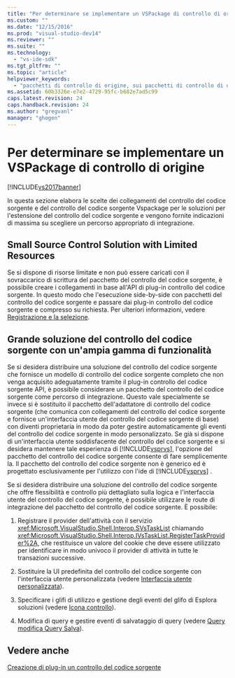 ```yaml
---
title: "Per determinare se implementare un VSPackage di controllo di origine | Microsoft Docs"
ms.custom: ""
ms.date: "12/15/2016"
ms.prod: "visual-studio-dev14"
ms.reviewer: ""
ms.suite: ""
ms.technology: 
  - "vs-ide-sdk"
ms.tgt_pltfrm: ""
ms.topic: "article"
helpviewer_keywords: 
  - "pacchetti di controllo di origine, sui pacchetti di controllo di origine"
ms.assetid: 60b3326e-e7e2-4729-95fc-b682e7ad5c99
caps.latest.revision: 24
caps.handback.revision: 24
ms.author: "gregvanl"
manager: "ghogen"
---
```

# Per determinare se implementare un VSPackage di controllo di origine
[!INCLUDE[vs2017banner](../../code-quality/includes/vs2017banner.md)]

In questa sezione elabora le scelte dei collegamenti del controllo del codice sorgente e del controllo del codice sorgente Vspackage per le soluzioni per l'estensione del controllo del codice sorgente e vengono fornite indicazioni di massima su scegliere un percorso appropriato di integrazione.  
  
## Small Source Control Solution with Limited Resources  
 Se si dispone di risorse limitate e non può essere caricati con il sovraccarico di scrittura del pacchetto del controllo del codice sorgente, è possibile creare i collegamenti in base all'API di plug\-in controllo del codice sorgente.  In questo modo che l'esecuzione side\-by\-side con pacchetti del controllo del codice sorgente e passare dai plug\-in controllo del codice sorgente e compresso su richiesta.  Per ulteriori informazioni, vedere [Registrazione e la selezione](../../extensibility/internals/registration-and-selection-source-control-vspackage.md).  
  
## Grande soluzione del controllo del codice sorgente con un'ampia gamma di funzionalità  
 Se si desidera distribuire una soluzione del controllo del codice sorgente che fornisce un modello di controllo del codice sorgente completo che non venga acquisito adeguatamente tramite il plug\-in controllo del codice sorgente API, è possibile considerare un pacchetto del controllo del codice sorgente come percorso di integrazione.  Questo vale specialmente se invece si è sostituito il pacchetto dell'adattatore di controllo del codice sorgente \(che comunica con collegamenti del controllo del codice sorgente e fornisce un'interfaccia utente del controllo del codice sorgente di base\) con diventi proprietaria in modo da poter gestire automaticamente gli eventi del controllo del codice sorgente in modo personalizzato.  Se già si dispone di un'interfaccia utente soddisfacente del controllo del codice sorgente e si desidera mantenere tale esperienza di [!INCLUDE[vsprvs](../../code-quality/includes/vsprvs_md.md)], l'opzione del pacchetto del controllo del codice sorgente consente di fare semplicemente la.  Il pacchetto del controllo del codice sorgente non è generico ed è progettato esclusivamente per l'utilizzo con l'ide di [!INCLUDE[vsprvs](../../code-quality/includes/vsprvs_md.md)] .  
  
 Se si desidera distribuire una soluzione del controllo del codice sorgente che offre flessibilità e controllo più dettagliato sulla logica e l'interfaccia utente del controllo del codice sorgente, è possibile utilizzare le route di integrazione del pacchetto del controllo del codice sorgente.  È possibile:  
  
1.  Registrare il provider dell'attività con il servizio <xref:Microsoft.VisualStudio.Shell.Interop.SVsTaskList> chiamando <xref:Microsoft.VisualStudio.Shell.Interop.IVsTaskList.RegisterTaskProvider%2A>,  che restituisce un valore del cookie che deve essere utilizzato per identificare in modo univoco il provider di attività in tutte le transazioni successive.  
  
2.  Sostituire la UI predefinita del controllo del codice sorgente con l'interfaccia utente personalizzata \(vedere [Interfaccia utente personalizzata](../../extensibility/internals/custom-user-interface-source-control-vspackage.md)\).  
  
3.  Specificare i glifi di utilizzo e gestione degli eventi del glifo di Esplora soluzioni \(vedere [Icona controllo](../../extensibility/internals/glyph-control-source-control-vspackage.md)\).  
  
4.  Modifica di query e gestire eventi di salvataggio di query \(vedere [Query modifica Query Salva](../../extensibility/internals/query-edit-query-save-source-control-vspackage.md)\).  
  
## Vedere anche  
 [Creazione di plug\-in un controllo del codice sorgente](../../extensibility/internals/creating-a-source-control-plug-in.md)